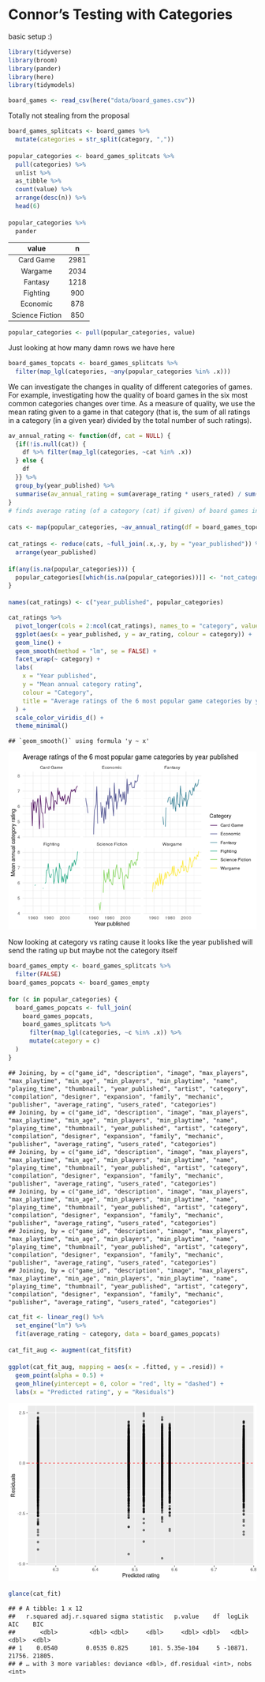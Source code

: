 Connor’s Testing with Categories
================

basic setup :)

``` r
library(tidyverse)
library(broom)
library(pander)
library(here)
library(tidymodels)
```

``` r
board_games <- read_csv(here("data/board_games.csv"))
```

Totally not stealing from the proposal

``` r
board_games_splitcats <- board_games %>% 
  mutate(categories = str_split(category, ","))

popular_categories <- board_games_splitcats %>%
  pull(categories) %>%
  unlist %>%
  as_tibble %>%
  count(value) %>%
  arrange(desc(n)) %>%
  head(6)

popular_categories %>%
  pander
```

|      value      |  n   |
| :-------------: | :--: |
|    Card Game    | 2981 |
|     Wargame     | 2034 |
|     Fantasy     | 1218 |
|    Fighting     | 900  |
|    Economic     | 878  |
| Science Fiction | 850  |

``` r
popular_categories <- pull(popular_categories, value)
```

Just looking at how many damn rows we have here

``` r
board_games_topcats <- board_games_splitcats %>% 
  filter(map_lgl(categories, ~any(popular_categories %in% .x)))
```

We can investigate the changes in quality of different categories of
games. For example, investigating how the quality of board games in the
six most common categories changes over time. As a measure of quality,
we use the mean rating given to a game in that category (that is, the
sum of all ratings in a category (in a given year) divided by the total
number of such ratings).

``` r
av_annual_rating <- function(df, cat = NULL) {
  {if(!is.null(cat)) {
    df %>% filter(map_lgl(categories, ~cat %in% .x))
  } else {
    df
  }} %>% 
  group_by(year_published) %>% 
  summarise(av_annual_rating = sum(average_rating * users_rated) / sum(users_rated))
}
# finds average rating (of a category (cat) if given) of board games in dataframe given (df) for each year in which a board game of that category was published. Output is a dataframe. df must have columns `year published`, `categories` (a `list` of categories), `average_rating` and `year_published`. 

cats <- map(popular_categories, ~av_annual_rating(df = board_games_topcats, cat = .))

cat_ratings <- reduce(cats, ~full_join(.x,.y, by = "year_published")) %>% 
  arrange(year_published)

if(any(is.na(popular_categories))) {
  popular_categories[[which(is.na(popular_categories))]] <- "not_categorised"
} 

names(cat_ratings) <- c("year_published", popular_categories)
```

``` r
cat_ratings %>% 
  pivot_longer(cols = 2:ncol(cat_ratings), names_to = "category", values_to = "av_rating") %>% 
  ggplot(aes(x = year_published, y = av_rating, colour = category)) + 
  geom_line() +
  geom_smooth(method = "lm", se = FALSE) +
  facet_wrap(~ category) +
  labs(
    x = "Year published", 
    y = "Mean annual category rating", 
    colour = "Category", 
    title = "Average ratings of the 6 most popular game categories by year published"
  ) + 
  scale_color_viridis_d() +
  theme_minimal()
```

    ## `geom_smooth()` using formula 'y ~ x'

![](Connor_files/figure-gfm/top-cats-over-time-plot-1.png)<!-- -->

Now looking at category vs rating cause it looks like the year published
will send the rating up but maybe not the category itself

``` r
board_games_empty <- board_games_splitcats %>%
  filter(FALSE)
board_games_popcats <- board_games_empty

for (c in popular_categories) {
  board_games_popcats <- full_join(
    board_games_popcats,
    board_games_splitcats %>%
      filter(map_lgl(categories, ~c %in% .x)) %>%
      mutate(category = c)
  )
}
```

    ## Joining, by = c("game_id", "description", "image", "max_players", "max_playtime", "min_age", "min_players", "min_playtime", "name", "playing_time", "thumbnail", "year_published", "artist", "category", "compilation", "designer", "expansion", "family", "mechanic", "publisher", "average_rating", "users_rated", "categories")
    ## Joining, by = c("game_id", "description", "image", "max_players", "max_playtime", "min_age", "min_players", "min_playtime", "name", "playing_time", "thumbnail", "year_published", "artist", "category", "compilation", "designer", "expansion", "family", "mechanic", "publisher", "average_rating", "users_rated", "categories")
    ## Joining, by = c("game_id", "description", "image", "max_players", "max_playtime", "min_age", "min_players", "min_playtime", "name", "playing_time", "thumbnail", "year_published", "artist", "category", "compilation", "designer", "expansion", "family", "mechanic", "publisher", "average_rating", "users_rated", "categories")
    ## Joining, by = c("game_id", "description", "image", "max_players", "max_playtime", "min_age", "min_players", "min_playtime", "name", "playing_time", "thumbnail", "year_published", "artist", "category", "compilation", "designer", "expansion", "family", "mechanic", "publisher", "average_rating", "users_rated", "categories")
    ## Joining, by = c("game_id", "description", "image", "max_players", "max_playtime", "min_age", "min_players", "min_playtime", "name", "playing_time", "thumbnail", "year_published", "artist", "category", "compilation", "designer", "expansion", "family", "mechanic", "publisher", "average_rating", "users_rated", "categories")
    ## Joining, by = c("game_id", "description", "image", "max_players", "max_playtime", "min_age", "min_players", "min_playtime", "name", "playing_time", "thumbnail", "year_published", "artist", "category", "compilation", "designer", "expansion", "family", "mechanic", "publisher", "average_rating", "users_rated", "categories")

``` r
cat_fit <- linear_reg() %>%
  set_engine("lm") %>%
  fit(average_rating ~ category, data = board_games_popcats)

cat_fit_aug <- augment(cat_fit$fit)

ggplot(cat_fit_aug, mapping = aes(x = .fitted, y = .resid)) +
  geom_point(alpha = 0.5) +
  geom_hline(yintercept = 0, color = "red", lty = "dashed") +
  labs(x = "Predicted rating", y = "Residuals")
```

![](Connor_files/figure-gfm/yeet-1.png)<!-- -->

``` r
glance(cat_fit)
```

    ## # A tibble: 1 x 12
    ##   r.squared adj.r.squared sigma statistic   p.value    df  logLik    AIC    BIC
    ##       <dbl>         <dbl> <dbl>     <dbl>     <dbl> <dbl>   <dbl>  <dbl>  <dbl>
    ## 1    0.0540        0.0535 0.825      101. 5.35e-104     5 -10871. 21756. 21805.
    ## # … with 3 more variables: deviance <dbl>, df.residual <int>, nobs <int>

